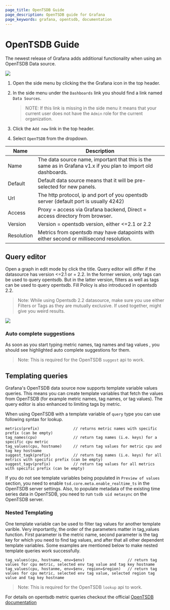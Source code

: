 ```yaml
---
page_title: OpenTSDB Guide
page_description: OpenTSDB guide for Grafana
page_keywords: grafana, opentsdb, documentation
---
```


# OpenTSDB Guide
The newest release of Grafana adds additional functionality when using an OpenTSDB Data source.

![](/img/v2/add_OpenTSDB.png)

1. Open the side menu by clicking the the Grafana icon in the top header.
2. In the side menu under the `Dashboards` link you should find a link named `Data Sources`.

    > NOTE: If this link is missing in the side menu it means that your current user does not have the `Admin` role for the current organization.

3. Click the `Add new` link in the top header.
4. Select `OpenTSDB` from the dropdown.

Name | Description
------------ | -------------
Name | The data source name, important that this is the same as in Grafana v1.x if you plan to import old dashboards.
Default | Default data source means that it will be pre-selected for new panels.
Url | The http protocol, ip and port of you opentsdb server (default port is usually 4242)
Access | Proxy = access via Grafana backend, Direct = access directory from browser.
Version | Version = opentsdb version, either <=2.1 or 2.2
Resolution | Metrics from opentsdb may have datapoints with either second or millisecond resolution.

## Query editor
Open a graph in edit mode by click the title. Query editor will differ if the datasource has version <=2.1 or = 2.2. In the former version, only tags can be used to query opentsdb. But in the latter version, filters as well as tags can be used to query opentsdb. Fill Policy is also introduced in opentsdb 2.2.

  > Note: While using Opentsdb 2.2 datasource, make sure you use either Filters or Tags as they are mutually exclusive. If used together, might give you weird results.

![](/img/v2/opentsdb_query_editor.png)

### Auto complete suggestions
As soon as you start typing metric names, tag names and tag values , you should see highlighted auto complete suggestions for them.

 > Note: This is required for the OpenTSDB `suggest` api to work.

## Templating queries
Grafana's OpenTSDB data source now supports template variable values queries. This means you can create template variables that fetch the values from OpenTSDB (for example metric names, tag names, or tag values). The query editor is also enhanced to limiting tags by metric.

When using OpenTSDB with a template variable of `query` type you can use following syntax for lookup.

    metrics(prefix)               // returns metric names with specific prefix (can be empty)
    tag_names(cpu)                // return tag names (i.e. keys) for a specific cpu metric
    tag_values(cpu, hostname)     // return tag values for metric cpu and tag key hostname
    suggest_tagk(prefix)          // return tag names (i.e. keys) for all metrics with specific prefix (can be empty)
    suggest_tagv(prefix)          // return tag values for all metrics with specific prefix (can be empty)

If you do not see template variables being populated in `Preview of values` section, you need to enable `tsd.core.meta.enable_realtime_ts` in the OpenTSDB server settings. Also, to populate metadata of the existing time series data in OpenTSDB, you need to run `tsdb uid metasync` on the OpenTSDB server.

### Nested Templating

One template variable can be used to filter tag values for another template varible. Very importantly, the order of the parameters matter in tag_values function. First parameter is the metric name, second parameter is the tag key for which you need to find tag values, and after that all other dependent template variables. Some examples are mentioned below to make nested template queries work successfully.

    tag_values(cpu, hostname, env=$env)                   // return tag values for cpu metric, selected env tag value and tag key hostname 
    tag_values(cpu, hostanme, env=$env, region=$region)   // return tag values for cpu metric, selected env tag value, selected region tag value and tag key hostname

> Note: This is required for the OpenTSDB `lookup` api to work.

For details on opentsdb metric queries checkout the official [OpenTSDB documentation](http://opentsdb.net/docs/build/html/index.html)
